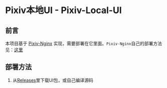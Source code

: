 # Pixiv本地UI - Pixiv-Local-UI

## 前言

本项目基于 [Pixiv-Nginx](https://github.com/mashirozx/Pixiv-Nginx) 实现，需要部署在它里面。`Pixiv-Nginx`自己的部署方法见：[这里](https://2heng.xin/2017/09/19/pixiv/)

## 部署方法

1. 从[Releases](https://github.com/AgMonk/px_local_ui/releases)里下载UI包，或自己编译源码
